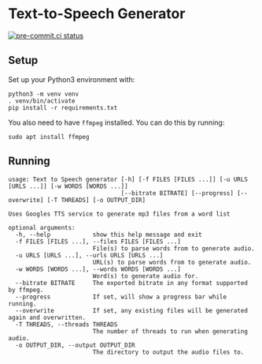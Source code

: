 # Text-to-Speech Generator

[![pre-commit.ci status](https://results.pre-commit.ci/badge/github/JolonB/TTS-Generator/main.svg)](https://results.pre-commit.ci/latest/github/JolonB/TTS-Generator/main)

## Setup

Set up your Python3 environment with:

```shell
python3 -m venv venv
. venv/bin/activate
pip install -r requirements.txt
```

You also need to have `ffmpeg` installed.
You can do this by running:

```shell
sudo apt install ffmpeg
```

## Running

```
usage: Text to Speech generator [-h] [-f FILES [FILES ...]] [-u URLS [URLS ...]] [-w WORDS [WORDS ...]]
                                [--bitrate BITRATE] [--progress] [--overwrite] [-T THREADS] [-o OUTPUT_DIR]

Uses Googles TTS service to generate mp3 files from a word list

optional arguments:
  -h, --help            show this help message and exit
  -f FILES [FILES ...], --files FILES [FILES ...]
                        File(s) to parse words from to generate audio.
  -u URLS [URLS ...], --urls URLS [URLS ...]
                        URL(s) to parse words from to generate audio.
  -w WORDS [WORDS ...], --words WORDS [WORDS ...]
                        Word(s) to generate audio for.
  --bitrate BITRATE     The exported bitrate in any format supported by ffmpeg.
  --progress            If set, will show a progress bar while running.
  --overwrite           If set, any existing files will be generated again and overwritten.
  -T THREADS, --threads THREADS
                        The number of threads to run when generating audio.
  -o OUTPUT_DIR, --output OUTPUT_DIR
                        The directory to output the audio files to.
```

